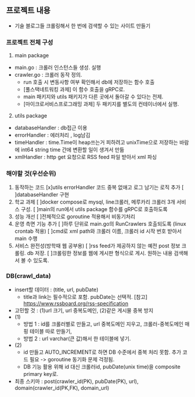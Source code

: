 ## 프로젝트 내용
* 기술 블로그들 크롤링해서 한 번에 검색할 수 있는 사이트 만들기
### 프로젝트 전체 구성
1. main package
* main.go : 크롤러 인스턴스들 생성. 실행
* crawler.go : 크롤러 동작 정의. 
    * run 호출 시 변동사항 여부 확인해서 db에 저장하는 함수 호출
    * [풀스택네트워킹 과제] 이 함수 호출을 gRPC로.
    * main 패키지와 utils 패키지가 다른 곳에서 돌아갈 수 있다는 전제.
    * [마이크로서비스프로그래밍 과제] 두 패키지를 별도의 컨테이너에서 실행.
2. utils package
* databaseHandler : db접근 이용
* errorHandler : 에러처리 , log남김
* timeHandler : time.Time이 heap쓰는거 피하려고 unixTime으로 저장하는 바람에 int64 string time 간에 변환할 일이 생겨서 만듦
* xmlHandler : http get 요청으로 RSS feed 파일 받아서 xml 파싱

### 해야할 것(우선순위)
1. 동작하는 코드
    [x]utils errorHandler 코드 중복 없애고 로그 남기는 로직 추가
    [ ]databaseHandler 구현
2. 학교 과제
    [ ]docker compose로 mysql, line크롤러, 메루카리 크롤러 3개 서비스 구성.
    [ ]main의 run에서 utils package 함수를 gRPC로 호출하도록
3. 성능 개선
    [ ]전체적으로 goroutine 적용해서 비동기처리
4. 운영 측면 기능 추가
    [ ]하루 단위로 main.go의 RunCrawlers 호출되도록 (linux crontab 적용)
    [ ]cmd로 xml path와 크롤러 이름, 크롤러 id 시작 번호 받아서 main 수행
5. 서비스 완전성(방학때 웹 공부용)
    [ ]rss feed가 제공하지 않는 예전 post 정보 크롤링. db 저장. 
    [ ]크롤링한 정보를 웹에 게시판 형식으로 게시. 원하는 내용 검색해서 볼 수 있도록.

### DB(crawl_data)
 - insert할 데이터 : (title, url, pubDate)
    - title과 link는 필수적으로 포함. pubDate는 선택적. [참고] https://www.rssboard.org/rss-specification
 - 고민할 것 : (1)url 크기, url 중복도메인, (2)같은 게시물 중복 방지
 - (1)
    * 방법 1 : id를 크롤러별로 만들고, url 중복도메인 지우고, 크롤러-중복도메인 매핑 테이블 따로 만들기,
    * 방법 2 : url varchar(큰 값)해서 한 테이블에 넣기.
 - (2)
    * id 만들고 AUTO_INCREMENT로 하면 DB 수준에서 중복 처리 못함. 추가 코드 필요 -> goroutine 동기화 문제 걱정됨.
    * DB 기능 활용 위해 id 대신 크롤러id, pubDate(unix time)을 composite primary key로.
 - 최종 스키마 : post(crawler_id(PK), pubDate(PK), url), domain(crawler_id(PK,FK), domain_url)